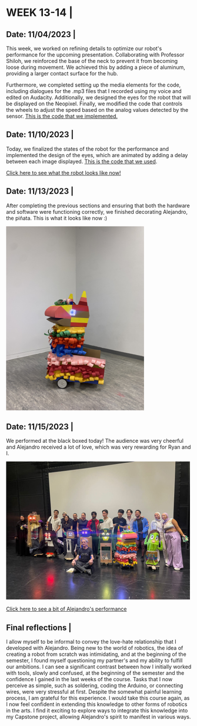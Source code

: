 # WEEK 13-14 |

## Date: 11/04/2023 |

This week, we worked on refining details to optimize our robot's performance for the upcoming presentation. Collaborating with Professor Shiloh, we reinforced the base of the neck to prevent it from becoming loose during movement. We achieved this by adding a piece of aluminum, providing a larger contact surface for the hub.

Furthermore, we completed setting up the media elements for the code, including dialogues for the .mp3 files that I recorded using my voice and edited on Audacity. Additionally, we designed the eyes for the robot that will be displayed on the Neopixel. Finally, we modified the code that controls the wheels to adjust the speed based on the analog values detected by the sensor. [This is the code that we implemented.](code/radio_controls_wheels.ino)


## Date: 11/10/2023 |

Today, we finalized the states of the robot for the performance and implemented the design of the eyes, which are animated by adding a delay between each image displayed. [This is the code that we used](code/transmittercode.ino).

[Click here to see what the robot looks like now!](https://youtube.com/shorts/zadwNpcVt58?feature=share)

## Date: 11/13/2023 |

After completing the previous sections and ensuring that both the hardware and software were functioning correctly, we finished decorating Alejandro, the piñata. This is what it looks like now :)

<img src="media/decorations.jpg" width ="375" />


## Date: 11/15/2023 |

We performed at the black boxed today! The audience was very cheerful and Alejandro received a lot of love, which was very rewarding for Ryan and I.

<img src="media/performance.JPG" width ="500" />

[Click here to see a bit of Alejandro's performance](https://youtube.com/shorts/_ElCyDBYOMM?feature=share)

## Final reflections |

I allow myself to be informal to convey the love-hate relationship that I developed with Alejandro. Being new to the world of robotics, the idea of creating a robot from scratch was intimidating, and at the beginning of the semester, I found myself questioning my partner's and my ability to fulfill our ambitions. I can see a significant contrast between how I initially worked with tools, slowly and confused, at the beginning of the semester and the confidence I gained in the last weeks of the course. Tasks that I now perceive as simple, such as soldering, coding the Arduino, or connecting wires, were very stressful at first. Despite the somewhat painful learning process, I am grateful for this experience. I would take this course again, as I now feel confident in extending this knowledge to other forms of robotics in the arts. I find it exciting to explore ways to integrate this knowledge into my Capstone project, allowing Alejandro's spirit to manifest in various ways.
